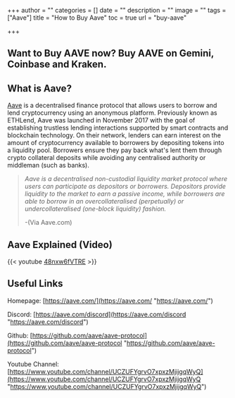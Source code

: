 +++
author = ""
categories = []
date = ""
description = ""
image = ""
tags = ["Aave"]
title = "How to Buy Aave"
toc = true
url = "buy-aave"

+++
## **Want to Buy AAVE now? Buy AAVE on Gemini, Coinbase and Kraken.**

## What is Aave?

[Aave](https://aave.com/) is a decentralised finance protocol that allows users to borrow and lend cryptocurrency using an anonymous platform. Previously known as ETHLend, Aave was launched in November 2017 with the goal of establishing trustless lending interactions supported by smart contracts and blockchain technology. On their network, lenders can earn interest on the amount of cryptocurrency available to borrowers by depositing tokens into a liquidity pool. Borrowers ensure they pay back what's lent them through crypto collateral deposits while avoiding any centralised authority or middleman (such as banks).

> _Aave is a decentralised non-custodial liquidity market protocol where users can participate as depositors or borrowers. Depositors provide liquidity to the market to earn a passive income, while borrowers are able to borrow in an overcollateralised (perpetually) or undercollateralised (one-block liquidity) fashion._
>
> \-(Via Aave.com)

## Aave Explained (Video)

{{< youtube [48nxw6fVTRE](https://www.youtube.com/embed/48nxw6fVTRE "https://www.youtube.com/embed/48nxw6fVTRE") >}}

## Useful Links

Homepage: [https://aave.com/](https://aave.com/ "https://aave.com/")

Discord: [https://aave.com/discord](https://aave.com/discord "https://aave.com/discord")

Github: [https://github.com/aave/aave-protocol](https://github.com/aave/aave-protocol "https://github.com/aave/aave-protocol")

Youtube Channel: [https://www.youtube.com/channel/UCZUFYgrvO7xpxzMjijgqWyQ](https://www.youtube.com/channel/UCZUFYgrvO7xpxzMjijgqWyQ "https://www.youtube.com/channel/UCZUFYgrvO7xpxzMjijgqWyQ")